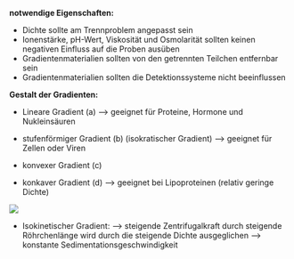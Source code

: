 **notwendige Eigenschaften:**
- Dichte sollte am Trennproblem angepasst sein
- Ionenstärke, pH-Wert, Viskosität und Osmolarität sollten keinen negativen Einfluss auf die Proben ausüben
- Gradientenmaterialien sollten von den getrennten Teilchen entfernbar sein 
- Gradientenmaterialien sollten die Detektionssysteme nicht beeinflussen

**Gestalt der Gradienten:**
- Lineare Gradient (a)
--> geeignet für Proteine, Hormone und Nukleinsäuren 

- stufenförmiger Gradient (b)
(isokratischer Gradient) --> geeignet für Zellen oder Viren

- konvexer Gradient (c)

- konkaver Gradient (d)
--> geeignet bei Lipoproteinen (relativ geringe Dichte)

![](Pasted%20image%2020241009150025.png)

- Isokinetischer Gradient:
--> steigende Zentrifugalkraft durch steigende Röhrchenlänge wird durch die steigende Dichte ausgeglichen --> konstante Sedimentationsgeschwindigkeit